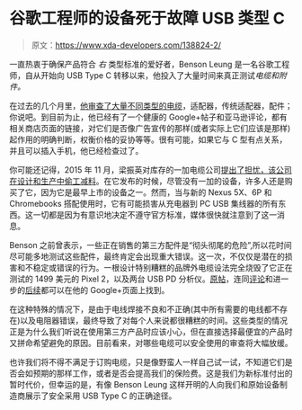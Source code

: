 # 谷歌工程师的设备死于故障 USB 类型 C

> 原文：<https://www.xda-developers.com/138824-2/>

一直热衷于确保产品符合 *右* 类型标准的爱好者，Benson Leung 是一名谷歌工程师，自从开始向 USB Type C 转移以来，他投入了大量时间来真正测试*电缆和附件。*

在过去的几个月里，[他审查了大量不同类型的电缆](https://plus.google.com/collection/s0Inv)，适配器，传统适配器，配件；你说吧。到目前为止，他已经有了一个健康的 Google+帖子和亚马逊评论，都有相关商店页面的链接，对它们是否像广告宣传的那样(或者实际上它们应该是那样)起作用的明确判断，权衡价格的妥协等等。很有可能，如果它与 C 型有点关系，并且可以插入手机，他已经检查过了。

你可能还记得，2015 年 11 月，梁振英对库存的一加电缆公司[提出了担忧，该公司在设计和生产中偷工减料](http://arstechnica.com/gadgets/2015/11/oneplus-admits-that-its-selling-dodgy-usb-type-c-cables-and-adapters/)。在它发布的时候，尽管没有一加的设备，许多人还是购买了它，因为它是最早上市的设备之一。然而，当与新的 Nexus 5X、6P 和 Chromebooks 搭配使用时，它有可能损害从充电器到 PC USB 集线器的所有东西。这一切都是因为有意识地决定不遵守官方标准，媒体很快就注意到了这一消息。

Benson 之前曾表示，一些正在销售的第三方配件是“彻头彻尾的危险”,所以花时间尽可能多地测试这些配件，最终肯定会出现重大错误。这一次，不仅仅是潜在的损害和不稳定或错误的行为。一根设计特别糟糕的品牌外电缆设法完全烧毁了它正在测试的 1499 美元的 Pixel 2，以及两台 USB PD 分析仪。[原帖](https://plus.google.com/+BensonLeung/posts/HzkGqnWcyYM)，连同[评论](https://plus.google.com/+BensonLeung/posts/aFWWeiybe4P)和进一步的[后续](https://plus.google.com/+BensonLeung/posts/EBGMagC46fN)都可以在他的 Google+页面上找到。

在这种特殊的情况下，是由于电线焊接不良和不正确(其中所有需要的电线都不存在)以及电阻器错误，最终导致了对每个人来说都很糟糕的时间。这些类型的情况正是为什么我们听说在使用第三方产品时应该小心，但在直接选择最便宜的产品时又拼命希望避免的原因。目前看来，对哪些电缆可以安全使用的审查将大幅放缓。

也许我们将不得不满足于订购电缆，只是像野蛮人一样自己试一试，不知道它们是否会如预期的那样工作，或者是否会提高我们的保险费。这是我们为新标准付出的暂时代价，但幸运的是，有像 Benson Leung 这样开明的人向我们和原始设备制造商展示了安全采用 USB Type C 的正确途径。
